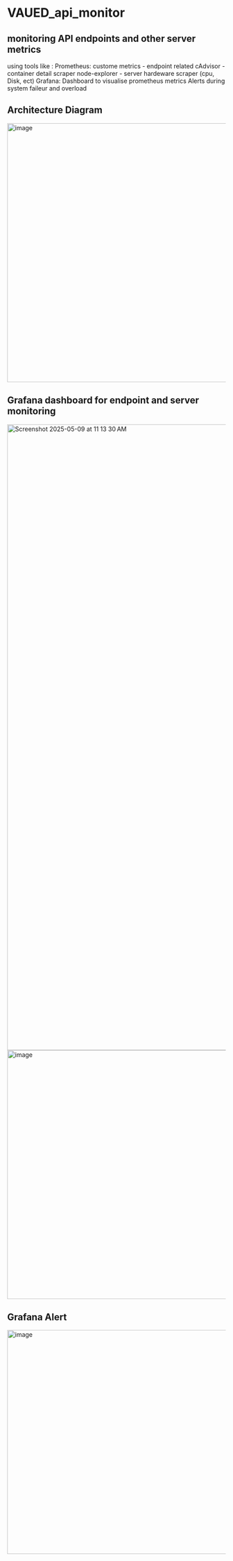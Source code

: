 # VAUED_api_monitor
## monitoring API endpoints and other server metrics
using tools like :
  Prometheus:
    custome metrics - endpoint related
    cAdvisor - container detail scraper
    node-explorer - server hardeware scraper (cpu, Disk, ect)
  Grafana:
    Dashboard to visualise prometheus metrics
    Alerts during system faileur and overload
  
## Architecture Diagram
<img width="595" alt="image" src="https://github.com/user-attachments/assets/d2427b6d-d699-484a-9973-28df698c9d7f" />

## Grafana dashboard for endpoint and server monitoring
<img width="1438" alt="Screenshot 2025-05-09 at 11 13 30 AM" src="https://github.com/user-attachments/assets/434535c7-4833-4711-92e5-0d7b49b92dfc" />
<img width="572" alt="image" src="https://github.com/user-attachments/assets/5c9b021d-4da9-46c5-9b97-de9c89351b1b" />

## Grafana Alert
<img width="515" alt="image" src="https://github.com/user-attachments/assets/248f7acb-39a3-4ead-ac15-62e34f89fe23" />
